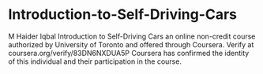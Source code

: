 # Introduction-to-Self-Driving-Cars
M Haider Iqbal Introduction to Self-Driving Cars an online non-credit course authorized by University of Toronto and offered through Coursera.
Verify at coursera.org/verify/83DN6NXDUA5P
Coursera has confirmed the identity of this individual and their participation in the course.
